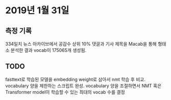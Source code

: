 # 2019년 1월 31일

## 측정 기록
334일치 뉴스 아카이브에서 공감수 상위 10% 댓글과 기사 제목을 Macab을 통해 형태소 분석한 결과 vocab이 175065개 생성됨.

## TODO
fasttext로 학습된 모델을 embedding weight로 삼아서 nmt 학습 후 비교.
vocabulary 양을 제한하는 스크립트 완성.
vocabulary 양을 조절하면서 NMT 혹은 Transformer model이 학습할 수 있는 최대의 vocab 수를 결정

